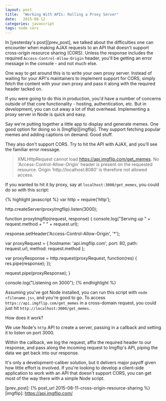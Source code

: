 ```yaml
---
layout: post
title:  "Working With APIs: Rolling a Proxy Server"
date:   2015-08-12
categories: javascript
tags: node cors
--- 
```


In [yesterday's post][prev_post], we talked about the difficulties one can encounter when making AJAX requests to an API that doesn't support cross-origin resource sharing (CORS). Unless the response includes the required `Access-Control-Allow-Origin` header, you'll be getting an error message in the console - and not much else.

One way to get around this is to write your own proxy server. Instead of waiting for your API's maintainers to implement support for CORS, simply fetch the content with your own proxy and pass it along with the required header tacked on. 

If you were going to do this in production, you'd have a number of concerns outside of that core functionality - hosting, authentication, etc. But in development, you can cut away a lot of that overhead. Implementing a proxy server in Node is quick and easy.

Say we're putting together a little app to display and generate memes. One good option for doing so is [Imgflip][imgflip]. They support fetching popular memes and adding captions on demand. Good stuff.

They also don't support CORS. Try to hit the API with AJAX, and you'll see the familiar error message.

> XMLHttpRequest cannot load https://api.imgflip.com/get_memes. No 'Access-Control-Allow-Origin' header is present on the requested resource. Origin 'http://localhost:8080' is therefore not allowed access. 

If you wanted to hit it by proxy, say at `localhost:3000/get_memes`, you could do so with this script:

{% highlight javascript %}
var http = require('http');

http.createServer(proxyImgflip).listen(3000);

function proxyImgflip(request, response) {
  console.log("Serving up " + request.method + " " + request.url);

  response.setHeader('Access-Control-Allow-Origin', '*');

  var proxyRequest = {
    hostname: 'api.imgflip.com',
    port: 80,
    path: request.url,
    method: request.method
  };

  var proxyResponse = http.request(proxyRequest, function(res) {
    res.pipe(response);
  });

  request.pipe(proxyResponse);
}

console.log("Listening on 3000");
{% endhighlight %}

Assuming you've got Node installed, you can run this script with `node <filename.js>`, and you're good to go. To access `https://api.imgflip.com/get_memes` in a cross-domain request, you could just hit `http://localhost:3000/get_memes`.

How does it work? 

We use Node's `http` API to create a server, passing in a callback and setting it to listen on port 3000. 

Within the callback, we log the request, affix the required header to our response, and pass along the incoming request to Imgflip's API, piping the data we get back into our response.

It's only a development-caliber solution, but it delivers major payoff given how little effort is involved. If you're looking to develop a client-side application to work with an API that doesn't support CORS, you can get most of the way there with a simple Node script.

[prev_post]: {% post_url 2015-08-11-cross-origin-resource-sharing %}
[imgflip]: https://api.imgflip.com/